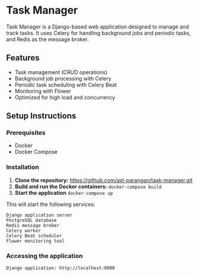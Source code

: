# Task Manager

Task Manager is a Django-based web application designed to manage and track tasks. It uses Celery for handling background jobs and periodic tasks, and Redis as the message broker.

## Features

- Task management (CRUD operations)
- Background job processing with Celery
- Periodic task scheduling with Celery Beat
- Monitoring with Flower
- Optimized for high load and concurrency

## Setup Instructions

### Prerequisites

- Docker
- Docker Compose

### Installation

1. **Clone the repository:**
   https://github.com/axl-parangan/task-manager.git
3. **Build and run the Docker containers:**
`docker-compose build`
4. **Start the application**
`docker-compose up`

This will start the following services:

    Django application server
    PostgreSQL database
    Redis message broker
    Celery worker
    Celery Beat scheduler
    Flower monitoring tool

### Accessing the application

    Django application: http://localhost:8000
